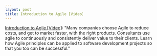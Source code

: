 ```yaml
---
layout: post
title: Introduction to Agile [Video]
---
```


<p><a href="http://blog.adsdevshop.com/2009/09/09/introduction-to-agile-video/">Introduction to Agile [Video]</a>: "Many companies choose Agile to reduce costs, and get to market faster, with the right products. Consultants use agile to continuously and consistently deliver value to their clients. Learn how Agile principles can be applied to software development projects so that you too can be successful."
</p>
